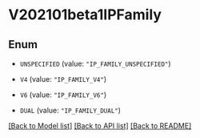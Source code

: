 # V202101beta1IPFamily

## Enum


* `UNSPECIFIED` (value: `"IP_FAMILY_UNSPECIFIED"`)

* `V4` (value: `"IP_FAMILY_V4"`)

* `V6` (value: `"IP_FAMILY_V6"`)

* `DUAL` (value: `"IP_FAMILY_DUAL"`)


[[Back to Model list]](../README.md#documentation-for-models) [[Back to API list]](../README.md#documentation-for-api-endpoints) [[Back to README]](../README.md)


